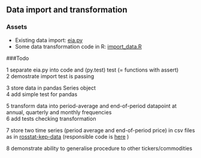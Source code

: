 Data import and transformation
------------------------------

### Assets

- Existing data import: [eia.py](https://github.com/epogrebnyak/fx-oil/blob/master/eia.py)  
- Some data transformation code in R: [import_data.R](https://github.com/epogrebnyak/fx-oil/blob/master/manual-grab/import_data.R)

###Todo

1 separate eia.py into code and (py.test) test (= functions with assert)  
2 demostrate import test is passing

3 store data in pandas Series object  
4 add simple test for pandas

5 transform data into period-average and end-of-period datapoint at annual, quarterly and monthly frequencies  
6 add tests checking transformation 

7 store two time series (period average and end-of-period price) in csv files as in 
 [rosstat-kep-data](https://github.com/epogrebnyak/rosstat-kep-data/tree/master/output) (responsible code is 
 [here](https://github.com/epogrebnyak/rosstat-kep-data/blob/master/kep/getter/dataframes.py#L131) )

8 demonstrate ability to generalise procedure to other tickers/commodities
